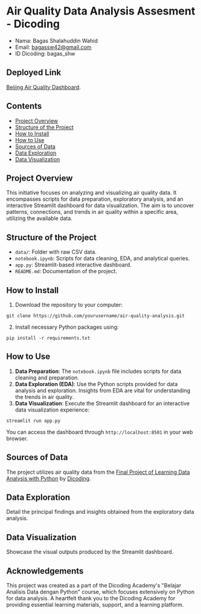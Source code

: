 # Air Quality Data Analysis Assesment - Dicoding
- Nama: Bagas Shalahuddin Wahid
- Email: bagassw42@gmail.com
- ID Dicoding: bagas_shw

## Deployed Link
[Beijing Air Quality Dashboard](https://beijing-air-quality-dicoding.streamlit.app/).

## Contents
- [Project Overview](#project-overview)
- [Structure of the Project](#structure-of-the-project)
- [How to Install](#how-to-install)
- [How to Use](#how-to-use)
- [Sources of Data](#sources-of-data)
- [Data Exploration](#data-exploration)
- [Data Visualization](#data-visualization)

## Project Overview
This initiative focuses on analyzing and visualizing air quality data. It encompasses scripts for data preparation, exploratory analysis, and an interactive Streamlit dashboard for data visualization. The aim is to uncover patterns, connections, and trends in air quality within a specific area, utilizing the available data.

## Structure of the Project
- `data/`: Folder with raw CSV data.
- `notebook.ipynb`: Scripts for data cleaning, EDA, and analytical queries.
- `app.py`: Streamlit-based interactive dashboard.
- `README.md`: Documentation of the project.

## How to Install
1. Download the repository to your computer:
```
git clone https://github.com/yourusername/air-quality-analysis.git
```
2. Install necessary Python packages using:
```
pip install -r requirements.txt
```

## How to Use
1. **Data Preparation**: The `notebook.ipynb` file includes scripts for data cleaning and preparation.
2. **Data Exploration (EDA)**: Use the Python scripts provided for data analysis and exploration. Insights from EDA are vital for understanding the trends in air quality.
3. **Data Visualization**: Execute the Streamlit dashboard for an interactive data visualization experience:

```
streamlit run app.py
```
You can access the dashboard through `http://localhost:8501` in your web browser.

## Sources of Data
The project utilizes air quality data from the [Final Project of Learning Data Analysis with Python](https://drive.google.com/file/d/1RhU3gJlkteaAQfyn9XOVAz7a5o1-etgr/view) by [Dicoding](https://www.dicoding.com/).

## Data Exploration
Detail the principal findings and insights obtained from the exploratory data analysis.

## Data Visualization
Showcase the visual outputs produced by the Streamlit dashboard.

## Acknowledgements
This project was created as a part of the Dicoding Academy's "Belajar Analisis Data dengan Python" course, which focuses extensively on Python for data analysis. A heartfelt thank you to the Dicoding Academy for providing essential learning materials, support, and a learning platform.

